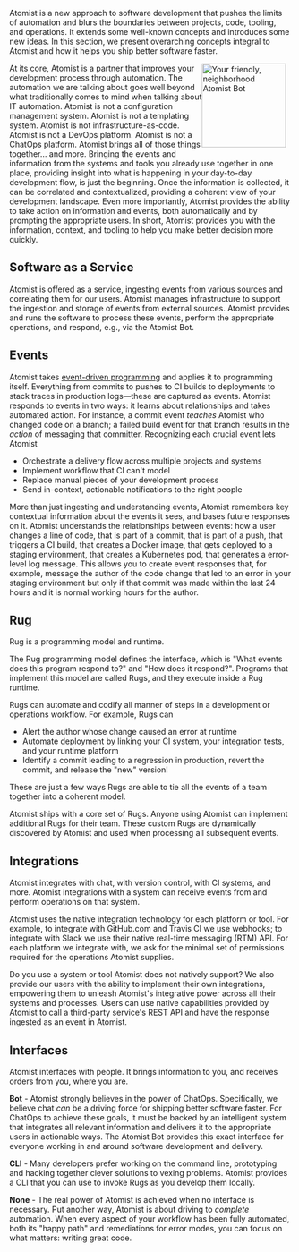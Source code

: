 Atomist is a new approach to software development that pushes the
limits of automation and blurs the boundaries between projects, code,
tooling, and operations.  It extends some well-known concepts and
introduces some new ideas.  In this section, we present overarching
concepts integral to Atomist and how it helps you ship better software
faster.

<!-- @jessitron we should have each section mirror "extends known concepts and introduces new ones" -->

<img style="float:right; margin-top:0px; margin-left:0px; margin-right:10px; margin-bottom:10px;" src="/images/atomist-bot-color.jpg" width="150px" height="150px" alt="Your friendly, neighborhood Atomist Bot"/>

At its core, Atomist is a partner that improves your development process
through automation.  The automation we are talking about goes well
beyond what traditionally comes to mind when talking about IT
automation.  Atomist is not a configuration management system.
Atomist is not a templating system.  Atomist is not
infrastructure-as-code.  Atomist is not a DevOps platform.  Atomist is
not a ChatOps platform.  Atomist brings all of those things
together&hellip; and more.  Bringing the events and information from
the systems and tools you already use together in one place, providing
insight into what is happening in your day-to-day development flow, is
just the beginning.  Once the information is collected, it can be
correlated and contextualized, providing a coherent view of your
development landscape.  Even more importantly, Atomist provides the
ability to take action on information and events, both automatically
and by prompting the appropriate users.  In short, Atomist provides
you with the information, context, and tooling to help you make better
decision more quickly.

## Software as a Service

Atomist is offered as a service, ingesting events from various sources
and correlating them for our users.  Atomist manages infrastructure to
support the ingestion and storage of events from external sources.
Atomist provides and runs the software to process these events,
perform the appropriate operations, and respond, e.g., via the Atomist
Bot.

## Events

Atomist takes [event-driven programming][edp] and applies it to
programming itself.  Everything from commits to pushes to CI builds to
deployments to stack traces in production logs&mdash;these are
captured as events.  Atomist responds to events in two ways: it learns
about relationships and takes automated action.  For instance, a
commit event *teaches* Atomist who changed code on a branch; a failed
build event for that branch results in the *action* of messaging that
committer.  Recognizing each crucial event lets Atomist

-   Orchestrate a delivery flow across multiple projects and systems
-   Implement workflow that CI can't model
-   Replace manual pieces of your development process
-   Send in-context, actionable notifications to the right people

[edp]: http://wiki.c2.com/?EventDrivenProgramming

<!-- ## Event graph -->

<!-- @jessitron the model seems to be missing from this page -->

More than just ingesting and understanding events, Atomist remembers
key contextual information about the events it sees, and bases future
responses on it.  Atomist understands the relationships between
events: how a user changes a line of code, that is part of a commit,
that is part of a push, that triggers a CI build, that creates a
Docker image, that gets deployed to a staging environment, that
creates a Kubernetes pod, that generates a error-level log message.
This allows you to create event responses that, for example, message
the author of the code change that led to an error in your staging
environment but only if that commit was made within the last 24 hours
and it is normal working hours for the author.

## Rug

<!-- *That rug really tied the room together, did it not?* -->

Rug is a programming model and runtime.

The Rug programming model defines the interface, which is "What events
does this program respond to?" and "How does it respond?".  Programs
that implement this model are called Rugs, and they execute inside a
Rug runtime.

Rugs can automate and codify all manner of steps in a development or
operations workflow.  For example, Rugs can

-   Alert the author whose change caused an error at runtime
-   Automate deployment by linking your CI system, your integration
    tests, and your runtime platform
-   Identify a commit leading to a regression in production, revert
    the commit, and release the "new" version!

These are just a few ways Rugs are able to tie all the events of a
team together into a coherent model.

Atomist ships with a core set of Rugs.  Anyone using Atomist can
implement additional Rugs for their team.  These custom Rugs are
dynamically discovered by Atomist and used when processing all
subsequent events.

## Integrations

Atomist integrates with chat, with version control, with CI systems,
and more.  Atomist integrations with a system can receive events from
and perform operations on that system.

Atomist uses the native integration technology for each platform or
tool.  For example, to integrate with GitHub.com and Travis CI we use
webhooks; to integrate with Slack we use their native real-time
messaging (RTM) API.  For each platform we integrate with, we ask for
the minimal set of permissions required for the operations Atomist
supplies.

Do you use a system or tool Atomist does not natively support?  We
also provide our users with the ability to implement their own
integrations, empowering them to unleash Atomist's integrative power
across all their systems and processes.  Users can use native
capabilities provided by Atomist to call a third-party service's REST
API and have the response ingested as an event in Atomist.

## Interfaces

Atomist interfaces with people.  It brings information to you, and
receives orders from you, where you are.

**Bot** - Atomist strongly believes in the power of ChatOps.
Specifically, we believe chat *can* be a driving force for shipping
better software faster.  For ChatOps to achieve these goals, it must
be backed by an intelligent system that integrates all relevant
information and delivers it to the appropriate users in actionable
ways.  The Atomist Bot provides this exact interface for everyone
working in and around software development and delivery.

**CLI** - Many developers prefer working on the command line,
prototyping and hacking together clever solutions to vexing problems.
Atomist provides a CLI that you can use to invoke Rugs as you develop them locally.

**None** - The real power of Atomist is achieved when no interface is
necessary.  Put another way, Atomist is about driving to *complete*
automation.  When every aspect of your workflow has been fully
automated, both its "happy path" and remediations for
error modes, you can focus on what matters: writing great code.
